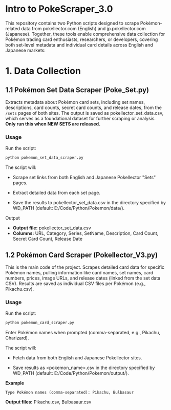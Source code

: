 # Intro to PokeScraper_3.0

This repository contains two Python scripts designed to scrape Pokémon-related data from pokellector.com (English) and jp.pokellector.com (Japanese). Together, these tools enable comprehensive data collection for Pokémon trading card enthusiasts, researchers, or developers, covering both set-level metadata and individual card details across English and Japanese markets:

# 1. Data Collection
## 1.1 Pokémon Set Data Scraper (Poke_Set.py)
Extracts metadata about Pokémon card sets, including set names, descriptions, card counts, secret card counts, and release dates, from the `/sets` pages of both sites. The output is saved as pokellector_set_data.csv, which serves as a foundational dataset for further scraping or analysis. **Only run this when NEW SETS are released.**

### Usage
Run the script:
```bash
python pokemon_set_data_scraper.py
```
The script will:
- Scrape set links from both English and Japanese Pokellector "Sets" pages.

- Extract detailed data from each set page.

- Save the results to pokellector_set_data.csv in the directory specified by WD_PATH (default: E:/Code/Python/Pokemon/data/).

Output
- **Output file:** pokellector_set_data.csv
- **Columns:** URL, Category, Series, SetName, Description, Card Count, Secret Card Count, Release Date

## 1.2 Pokémon Card Scraper (Pokellector_V3.py)
This is the main code of the project. Scrapes detailed card data for specific Pokémon names, pulling information like card names, set names, card numbers, prices, image URLs, and release dates (linked from the set data CSV). Results are saved as individual CSV files per Pokémon (e.g., Pikachu.csv).

### Usage
Run the script:
```bash
python pokemon_card_scraper.py
```
Enter Pokémon names when prompted (comma-separated, e.g., Pikachu, Charizard).

The script will:
- Fetch data from both English and Japanese Pokellector sites.

- Save results as <pokemon_name>.csv in the directory specified by WD_PATH (default: E:/Code/Python/Pokemon/output/).

**Example**

```plaintext
Type Pokémon names (comma-separated): Pikachu, Bulbasaur
```
**Output files:** Pikachu.csv, Bulbasaur.csv



